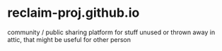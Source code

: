 # reclaim-proj.github.io
community / public sharing platform for stuff unused or thrown away in attic, that might be useful for other person
